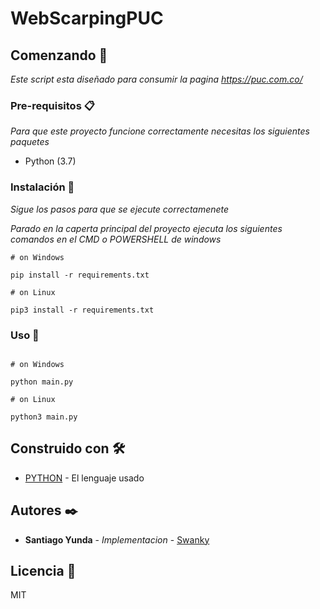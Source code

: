 # WebScarpingPUC

## Comenzando 🚀

_Este script esta diseñado para consumir la pagina https://puc.com.co/_



### Pre-requisitos 📋

_Para que este proyecto funcione correctamente necesitas los siguientes paquetes_

* Python (3.7)

### Instalación 🔧

_Sigue los pasos para que se ejecute correctamenete_


_Parado en la caperta principal del proyecto ejecuta los siguientes comandos en el CMD o POWERSHELL de windows_

```
# on Windows

pip install -r requirements.txt

# on Linux

pip3 install -r requirements.txt

```

### Uso 🚀

```

# on Windows

python main.py

# on Linux

python3 main.py

```


## Construido con 🛠️

* [PYTHON](https://www.python.org/) - El lenguaje usado

## Autores ✒️

* **Santiago Yunda** - *Implementacion* - [Swanky](https://github.com/YUND4)


## Licencia 📄

MIT
